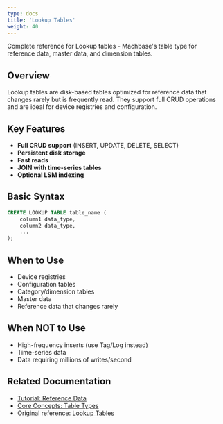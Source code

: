 ```yaml
---
type: docs
title: 'Lookup Tables'
weight: 40
---
```


Complete reference for Lookup tables - Machbase's table type for reference data, master data, and dimension tables.

## Overview

Lookup tables are disk-based tables optimized for reference data that changes rarely but is frequently read. They support full CRUD operations and are ideal for device registries and configuration.

## Key Features

- **Full CRUD support** (INSERT, UPDATE, DELETE, SELECT)
- **Persistent disk storage**
- **Fast reads**
- **JOIN with time-series tables**
- **Optional LSM indexing**

## Basic Syntax

```sql
CREATE LOOKUP TABLE table_name (
    column1 data_type,
    column2 data_type,
    ...
);
```

## When to Use

- Device registries
- Configuration tables
- Category/dimension tables
- Master data
- Reference data that changes rarely

## When NOT to Use

- High-frequency inserts (use Tag/Log instead)
- Time-series data
- Data requiring millions of writes/second

## Related Documentation

- [Tutorial: Reference Data](../../tutorials/reference-data/)
- [Core Concepts: Table Types](../../core-concepts/table-types-overview/)
- Original reference: [Lookup Tables](../../../dbms/feature-table/lookup/)
